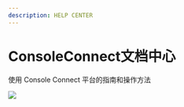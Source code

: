 ```yaml
---
description: HELP CENTER
---
```


# ConsoleConnect文档中心

使用 Console Connect 平台的指南和操作方法

![](https://www.consoleconnect.com/wp-content/uploads/2021/08/HelpCenterPeopleV6.png)
